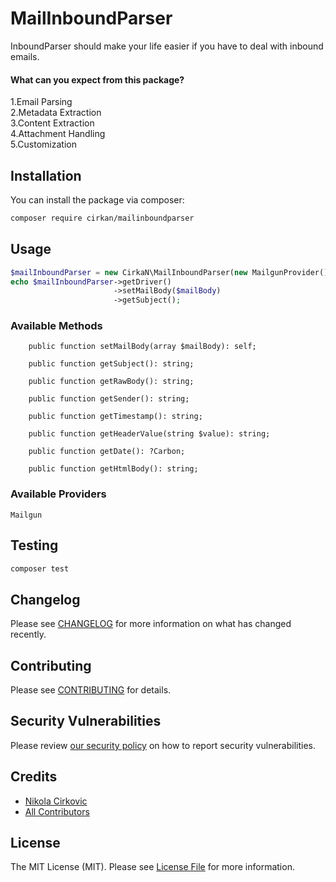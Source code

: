
# MailInboundParser

[comment]: <> ([![Latest Version on Packagist]&#40;https://img.shields.io/packagist/v/cirkan/mailinboundparser.svg?style=flat-square&#41;]&#40;https://packagist.org/packages/cirkan/mailinboundparser&#41;)

[comment]: <> ([![GitHub Tests Action Status]&#40;https://img.shields.io/github/workflow/status/cirkan/mailinboundparser/run-tests?label=tests&#41;]&#40;https://github.com/cirkan/mailinboundparser/actions?query=workflow%3Arun-tests+branch%3Amain&#41;)

[comment]: <> ([![GitHub Code Style Action Status]&#40;https://img.shields.io/github/workflow/status/cirkan/mailinboundparser/Check%20&%20fix%20styling?label=code%20style&#41;]&#40;https://github.com/cirkan/mailinboundparser/actions?query=workflow%3A"Check+%26+fix+styling"+branch%3Amain&#41;)

[comment]: <> ([![Total Downloads]&#40;https://img.shields.io/packagist/dt/cirkan/mailinboundparser.svg?style=flat-square&#41;]&#40;https://packagist.org/packages/cirkan/mailinboundparser&#41;)

InboundParser should make your life easier if you have to deal with inbound emails.

<h4>What can you expect from this package?</h4>

1.Email Parsing <br>
2.Metadata Extraction <br>
3.Content Extraction<br>
4.Attachment Handling<br>
5.Customization<b4>

[comment]: <> (## Support us)

[comment]: <> ([<img src="https://github-ads.s3.eu-central-1.amazonaws.com/MailInboundParser.jpg?t=1" width="419px" />]&#40;https://spatie.be/github-ad-click/MailInboundParser&#41;)

[comment]: <> (We invest a lot of resources into creating [best in class open source packages]&#40;https://spatie.be/open-source&#41;. You can support us by [buying one of our paid products]&#40;https://spatie.be/open-source/support-us&#41;.)

[comment]: <> (We highly appreciate you sending us a postcard from your hometown, mentioning which of our package&#40;s&#41; you are using. You'll find our address on [our contact page]&#40;https://spatie.be/about-us&#41;. We publish all received postcards on [our virtual postcard wall]&#40;https://spatie.be/open-source/postcards&#41;.)

## Installation

You can install the package via composer:

```bash
composer require cirkan/mailinboundparser
```

[comment]: <> (You can publish and run the migrations with:)

[comment]: <> (```bash)

[comment]: <> (php artisan vendor:publish --tag="mailinboundparser-migrations")

[comment]: <> (php artisan migrate)

[comment]: <> (```)

[comment]: <> (You can publish the config file with:)

[comment]: <> (```bash)

[comment]: <> (php artisan vendor:publish --tag="mailinboundparser-config")

[comment]: <> (```)

[comment]: <> (This is the contents of the published config file:)

[comment]: <> (```php)

[comment]: <> (return [)

[comment]: <> (];)

[comment]: <> (```)


## Usage

```php
$mailInboundParser = new CirkaN\MailInboundParser(new MailgunProvider());
echo $mailInboundParser->getDriver()
                       ->setMailBody($mailBody)
                       ->getSubject();
```

### Available Methods

```
    public function setMailBody(array $mailBody): self;

    public function getSubject(): string;

    public function getRawBody(): string;

    public function getSender(): string;

    public function getTimestamp(): string;

    public function getHeaderValue(string $value): string;

    public function getDate(): ?Carbon;

    public function getHtmlBody(): string;

```
### Available Providers
```
Mailgun
```

## Testing

```bash
composer test
```

## Changelog

Please see [CHANGELOG](CHANGELOG.md) for more information on what has changed recently.

## Contributing

Please see [CONTRIBUTING](https://github.com/CirkaN/.github/blob/main/CONTRIBUTING.md) for details.

## Security Vulnerabilities

Please review [our security policy](../../security/policy) on how to report security vulnerabilities.

## Credits

- [Nikola Cirkovic](https://github.com/CirkaN)
- [All Contributors](../../contributors)

## License

The MIT License (MIT). Please see [License File](LICENSE.md) for more information.
